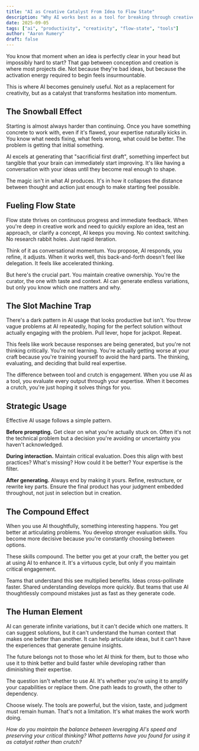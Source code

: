 ```yaml
---
title: "AI as Creative Catalyst From Idea to Flow State"
description: "Why AI works best as a tool for breaking through creative barriers and maintaining momentum, not as a replacement for thinking."
date: 2025-09-05
tags: ["ai", "productivity", "creativity", "flow-state", "tools"]
author: "Aaron Rumery"
draft: false
---
```


You know that moment when an idea is perfectly clear in your head but impossibly hard to start? That gap between conception and creation is where most projects die. Not because they're bad ideas, but because the activation energy required to begin feels insurmountable.

This is where AI becomes genuinely useful. Not as a replacement for creativity, but as a catalyst that transforms hesitation into momentum.

## The Snowball Effect

Starting is almost always harder than continuing. Once you have something concrete to work with, even if it's flawed, your expertise naturally kicks in. You know what needs fixing, what feels wrong, what could be better. The problem is getting that initial something.

AI excels at generating that "sacrificial first draft", something imperfect but tangible that your brain can immediately start improving. It's like having a conversation with your ideas until they become real enough to shape.

The magic isn't in what AI produces. It's in how it collapses the distance between thought and action just enough to make starting feel possible.

## Fueling Flow State

Flow state thrives on continuous progress and immediate feedback. When you're deep in creative work and need to quickly explore an idea, test an approach, or clarify a concept, AI keeps you moving. No context switching. No research rabbit holes. Just rapid iteration.

Think of it as conversational momentum. You propose, AI responds, you refine, it adjusts. When it works well, this back-and-forth doesn't feel like delegation. It feels like accelerated thinking.

But here's the crucial part. You maintain creative ownership. You're the curator, the one with taste and context. AI can generate endless variations, but only you know which one matters and why.

## The Slot Machine Trap

There's a dark pattern in AI usage that looks productive but isn't. You throw vague problems at AI repeatedly, hoping for the perfect solution without actually engaging with the problem. Pull lever, hope for jackpot. Repeat.

This feels like work because responses are being generated, but you're not thinking critically. You're not learning. You're actually getting worse at your craft because you're training yourself to avoid the hard parts. The thinking, evaluating, and deciding that build real expertise.

The difference between tool and crutch is engagement. When you use AI as a tool, you evaluate every output through your expertise. When it becomes a crutch, you're just hoping it solves things for you.

## Strategic Usage

Effective AI usage follows a simple pattern.

**Before prompting.** Get clear on what you're actually stuck on. Often it's not the technical problem but a decision you're avoiding or uncertainty you haven't acknowledged.

**During interaction.** Maintain critical evaluation. Does this align with best practices? What's missing? How could it be better? Your expertise is the filter.

**After generating.** Always end by making it yours. Refine, restructure, or rewrite key parts. Ensure the final product has your judgment embedded throughout, not just in selection but in creation.

## The Compound Effect

When you use AI thoughtfully, something interesting happens. You get better at articulating problems. You develop stronger evaluation skills. You become more decisive because you're constantly choosing between options.

These skills compound. The better you get at your craft, the better you get at using AI to enhance it. It's a virtuous cycle, but only if you maintain critical engagement.

Teams that understand this see multiplied benefits. Ideas cross-pollinate faster. Shared understanding develops more quickly. But teams that use AI thoughtlessly compound mistakes just as fast as they generate code.

## The Human Element

AI can generate infinite variations, but it can't decide which one matters. It can suggest solutions, but it can't understand the human context that makes one better than another. It can help articulate ideas, but it can't have the experiences that generate genuine insights.

The future belongs not to those who let AI think for them, but to those who use it to think better and build faster while developing rather than diminishing their expertise.

The question isn't whether to use AI. It's whether you're using it to amplify your capabilities or replace them. One path leads to growth, the other to dependency.

Choose wisely. The tools are powerful, but the vision, taste, and judgment must remain human. That's not a limitation. It's what makes the work worth doing.

*How do you maintain the balance between leveraging AI's speed and preserving your critical thinking? What patterns have you found for using it as catalyst rather than crutch?*
